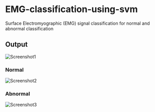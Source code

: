 # EMG-classification-using-svm
Surface Electromyographic  (EMG) signal classification for normal and abnormal classification 
## Output

![Screenshot1](https://user-images.githubusercontent.com/18006433/57949387-dceda200-7901-11e9-8407-0c25c4bd7e26.png)

### Normal
![Screenshot2](https://user-images.githubusercontent.com/18006433/57949488-2a6a0f00-7902-11e9-9f1f-8f8337941517.png)
### Abnormal
![Screenshot3](https://user-images.githubusercontent.com/18006433/57949523-453c8380-7902-11e9-99f6-cf16c6fa43f6.png)
